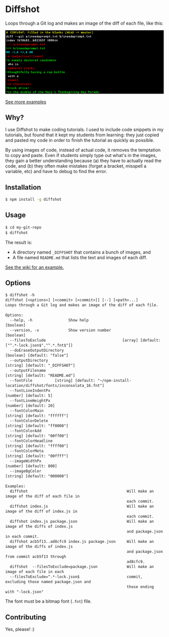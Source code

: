 # Diffshot

Loops through a Git log and makes an image of the diff of each file, like this:

![Diffshot sample](https://raw.githubusercontent.com/RobertAKARobin/diffshot/master/image.png)

[See more examples](https://github.com/RobertAKARobin/diffshot/wiki)

## Why?

I use Diffshot to make coding tutorials. I used to include code snippets in my tutorials, but found that it kept my students from learning: they just copied and pasted my code in order to finish the tutorial as quickly as possible.

By using images of code, instead of actual code, it removes the temptation to copy and paste. Even if students simply type out what's in the images, they gain a better understanding because (a) they have to actually read the code, and (b) they often make mistakes (forget a bracket, misspell a variable, etc) and have to debug to find the error.

## Installation

```sh
$ npm install -g diffshot
```

## Usage

```sh
$ cd my-git-repo
$ diffshot
```

The result is:
* A directory named `_DIFFSHOT` that contains a bunch of images, and
* A file named `README.md` that lists the text and images of each diff.

[See the wiki for an example.](https://github.com/RobertAKARobin/diffshot/wiki)

## Options

```
$ diffshot -h
diffshot [<options>] [<commit> [<commit>]] [--] [<path>...]
Loops through a Git log and makes an image of the diff of each file.

Options:
  --help, -h                Show help                                                      [boolean]
  --version, -v             Show version number                                            [boolean]
  --filesToExclude                                  [array] [default: ["^.*-lock.json$","^.*.fnt$"]]
  --doEraseOutputDirectory                                              [boolean] [default: "false"]
  --outputDirectory                                                  [string] [default: "_DIFFSHOT"]
  --outputFilename                                                   [string] [default: "README.md"]
  --fontFile          [string] [default: "~/npm-install-location/diffshot/fonts/inconsolata_16.fnt"]
  --fontLineIndentPx                                                           [number] [default: 5]
  --fontLineHeightPx                                                          [number] [default: 20]
  --fontColorMain                                                       [string] [default: "ffffff"]
  --fontColorDelete                                                     [string] [default: "ff0000"]
  --fontColorAdd                                                        [string] [default: "00ff00"]
  --fontColorHeadline                                                   [string] [default: "ffff00"]
  --fontColorMeta                                                       [string] [default: "00ffff"]
  --imageWidthPx                                                             [number] [default: 800]
  --imageBgColor                                                        [string] [default: "000000"]

Examples:
  diffshot                                            Will make an image of the diff of each file in
                                                      each commit.
  diffshot index.js                                   Will make an image of the diff of index.js in
                                                      each commit.
  diffshot index.js package.json                      Will make an image of the diffs of index.js
                                                      and package.json in each commit.
  diffshot acb5f13..ad8cfc9 index.js package.json     Will make an image of the diffs of index.js
                                                      and package.json from commit acb5f13 through
                                                      ad8cfc9.
  diffshot  --filesToExclude=package.json             Will make an image of each file in each
  --filesToExclude=^.*-lock.json$                     commit, excluding those named package.json and
                                                      those ending with "-lock.json"
```

The font must be a bitmap font (`.fnt`) file.

## Contributing

Yes, please! :)
